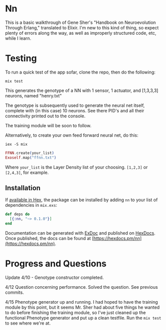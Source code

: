 # Nn
This is a basic walkthrough of Gene Sher's "Handbook on Neuroevolution
Through Erlang," translated to Elixir. I'm new to this kind of thing, 
so expect plenty of errors along the way, as well as improperly structured
code, etc, while I learn. 


# Testing

To run a quick test of the app sofar, clone the repo, then do the following:

`mix test`

This generates the genotype of a NN with 1 sensor, 1 actuator, and [1,3,3,3]
neurons, named "henry.txt"

The genotype is subsequently used to generate the neural net itself, complete
with (in this case) 10 neurons. See there PID's and all their connectivity 
printed out to the console. 

The training module will be soon to follow.

Alternatively, to create your own feed forward neural net, do this:

`iex -S mix`
``` elixir
FFNN.create(your_list)
Exoself.map("ffnn.txt")
```

Where `your_list` is the Layer Density list of your choosing. `[1,2,3]` or
`[2,4,3]`, for example. 

## Installation

If [available in Hex](https://hex.pm/docs/publish), the package can be installed
by adding `nn` to your list of dependencies in `mix.exs`:

```elixir
def deps do
  [{:nn, "~> 0.1.0"}]
end
```

Documentation can be generated with [ExDoc](https://github.com/elixir-lang/ex_doc)
and published on [HexDocs](https://hexdocs.pm). Once published, the docs can
be found at [https://hexdocs.pm/nn](https://hexdocs.pm/nn).

# Progress and Questions 

Update 4/10 - Genotype constructor completed.

4/12 Question concerning performance.
Solved the question. See previous commits.

4/15 Phenotype generator up and running.
I had hoped to have the training module by this point, but it seems Mr. Sher
had about five things he wanted to do before finishing the training module,
so I've just cleaned up the functional Phenotype generator and put up a clean
testfile. Run the `mix test` to see where we're at.
#
